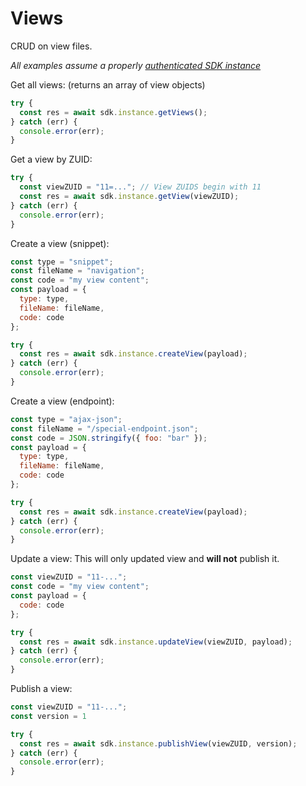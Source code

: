 # Views

CRUD on view files.

_All examples assume a properly_ [_authenticated SDK instance_](https://github.com/zesty-io/zesty-org/tree/5b36e6a69eaa109cf8c939006bb82ee5b6bd4eb9/tools/node-sdk/tools/node-sdk/instantiation.md)

Get all views: \(returns an array of view objects\)

```javascript
try {
  const res = await sdk.instance.getViews();
} catch (err) {
  console.error(err);
}
```

Get a view by ZUID:

```javascript
try {
  const viewZUID = "11=..."; // View ZUIDS begin with 11
  const res = await sdk.instance.getView(viewZUID);
} catch (err) {
  console.error(err);
}
```

Create a view \(snippet\):

```javascript
const type = "snippet";
const fileName = "navigation";
const code = "my view content";
const payload = {
  type: type,
  fileName: fileName,
  code: code
};

try {
  const res = await sdk.instance.createView(payload);
} catch (err) {
  console.error(err);
}
```

Create a view \(endpoint\):

```javascript
const type = "ajax-json";
const fileName = "/special-endpoint.json";
const code = JSON.stringify({ foo: "bar" });
const payload = {
  type: type,
  fileName: fileName,
  code: code
};

try {
  const res = await sdk.instance.createView(payload);
} catch (err) {
  console.error(err);
}
```

Update a view: This will only updated view and **will not** publish it.

```javascript
const viewZUID = "11-...";
const code = "my view content";
const payload = {
  code: code
};

try {
  const res = await sdk.instance.updateView(viewZUID, payload);
} catch (err) {
  console.error(err);
}
```

Publish a view:

```javascript
const viewZUID = "11-...";
const version = 1

try {
  const res = await sdk.instance.publishView(viewZUID, version);
} catch (err) {
  console.error(err);
}
```

